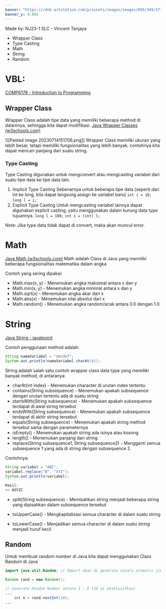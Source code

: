 ```yaml
---
banner: "https://cdnb.artstation.com/p/assets/images/images/050/349/377/large/ian-worrel-mystery-shack-ext.jpg?1654638662"
banner_y: 0.895
---
```

Made by: NJ23-1 SLC - Vincent Tanjaya
- Wrapper Class
- Type Casting
- Math
- String
- Random

# VBL:
[COMP6178 - Introduction to Programming](https://binusianorg-my.sharepoint.com/personal/vincent_tanjaya_binus_edu/_layouts/15/guestaccess.aspx?guestaccesstoken=PIbDtimyone4uM1IoB9TYohjBM6tqM7lL8yCT3hQaAw%3D&folderid=2_0878d4078777241399831167de3c83ce5&rev=1&e=0aI3Xt)

## Wrapper Class
Wrapper Class adalah tipe data yang memiliki beberapa method di dalamnya, sehingga kita dapat modifikasi.
[Java Wrapper Classes (w3schools.com)](https://www.w3schools.com/java/java_wrapper_classes.asp)

![[Pasted image 20230714151706.png]]
Wrapper Class memiliki ukuran yang lebih besar, tetapi memiliki fungsionalitas yang lebih banyak, contohnya kita dapat mencari panjang dari suatu string.

### Type Casting
Type Casting digunakan untuk mengconvert atau mengcasting variabel dari suatu tipe data ke tipe data lain.
1. Implicit Type Casting
	Sebenarnya untuk beberapa tipe data (seperti dari int ke long, kita dapat langsung assign ke variabel baru) 
	`int i = 10;`
	`long l = i;`
2. Explicit Type Casting
	Untuk mengcasting variabel lainnya dapat digunakan explicit casting, yaitu menggunakan dalam kurung data type tujuannya.
	`long l = 100;`
	`int i = (int) l;`

Note: Jika type data tidak dapat di convert, maka akan muncul error.


# Math
[Java Math (w3schools.com)](https://www.w3schools.com/java/java_math.asp)
Math adalah Class di Java yang memiliki beberapa fungsionalitas matematika dalam angka

Contoh yang sering dipakai: 
- Math.max(x, y) - Menemukan angka maksimal antara x dan y
- Math.min(x, y) - Menemukan angka minimal antara x dan y
- Math.sqrt(x) - Menemukan angka akar dari x
- Math.abs(x) - Menemukan nilai absolut dari x
- Math.random() - Menemukan angka random/acak antara 0.0 dengan 1.0

# String
[Java String - javatpoint](https://www.javatpoint.com/java-string)

Contoh penggunaan method adalah:
``` java
String namaVariabel = "abcdef";
System.out.println(namaVariabel.charAt(0));
```

String adalah salah satu contoh wrapper class data type yang memiliki banyak method, di antaranya:
- charAt(int index) - Menemukan character di urutan index tertentu
- contains(String subsequence) - Menemukan apakah subsequence dengan urutan tertentu ada di suatu string 
- startsWith(String subsequence) - Menemukan apakah subsequence terdapat di awal string tersebut
- endsWith(String subsequence) - Menemukan apakah subsequence terdapat di akhir string tersebut
- equals(String subsequence) - Menemukan apakah string method tersebut sama dengan parameternya
- isEmpty() - Menemukan apakah string ada isinya atau kosong
- length() - Menemukan panjang dari string
- replace(String subsequence1, String subsequence2) - Mengganti semua subsequence 1 yang ada di string dengan subsequence 2. 


Contohnya:

``` java
String variabel = "ABC";
variabel.replace("B", "XYZ");
System.out.println(variabel);

Hasil:
>> AXYZC
```

- split(String subsequence) - Memisahkan string menjadi beberapa string yang dipisahkan dalam subsequence tersebut

- toUpperCase() - Mengkapitalisasi semua character di dalam suatu string
- toLowerCase() - Menjadikan semua character di dalam suatu string menjadi huruf kecil

## Random
Untuk membuat random number di Java kita dapat menggunakan Class Random di Java

```java
import java.util.Random; // Import akan di generate secara otomatis jika menggunakan autocomplete Random. Jadi tidak perlu ditambahkan secara manual 

Random rand = new Random();

// Generate Random Number antara 1 - 9 (10 di eksklusifkan)
...
	int n = rand.nextInt(10);
...
```

